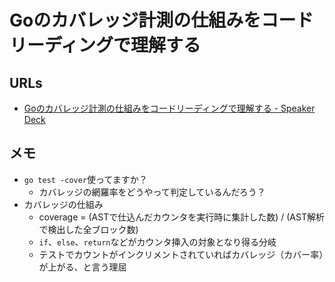 # Goのカバレッジ計測の仕組みをコードリーディングで理解する

## URLs

- [Goのカバレッジ計測の仕組みをコードリーディングで理解する - Speaker Deck](https://speakerdeck.com/optim/20251005-gobash-shishido)

## メモ

- `go test -cover`使ってますか？
  - カバレッジの網羅率をどうやって判定しているんだろう？
- カバレッジの仕組み
  - coverage = (ASTで仕込んだカウンタを実行時に集計した数) / (AST解析で検出した全ブロック数)
  - `if`、`else`、`return`などがカウンタ挿入の対象となり得る分岐
  - テストでカウントがインクリメントされていればカバレッジ（カバー率）が上がる、と言う理屈
